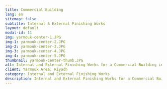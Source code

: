 ```yaml
---
title: Commercial Building
lang: en
sitemap: false
subtitle: Internal & External Finishing Works
layout: default
modal-id: 11
img: yarmouk-center-1.JPG
img-1: yarmouk-center-2.JPG
img-2: yarmouk-center-3.JPG
img-3: yarmouk-center-4.JPG
img-4: yarmouk-center-5.JPG
thumbnail: yarmouk-center-thumb.JPG
alt: Internal and External Finishing Works for a Commercial Building in Yarmouk Area - Rawaj Alitaqan Consturcion Company in KSA
client: Yarmouk Area, Riyadh
category: Internal and External Finishing Works
description: Internal and External Finishing Works for a Commercial Building in Yarmouk Area made by our team.
---
```

